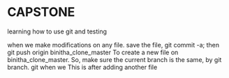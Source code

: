 # CAPSTONE
learning how to use git 
and testing

when we make modifications on any file. save the file, git commit -a; then git push origin binitha_clone_master
To create a new file on binitha_clone_master. So, make sure the current branch is the same, by git branch. 
git when we 
This is after adding another file